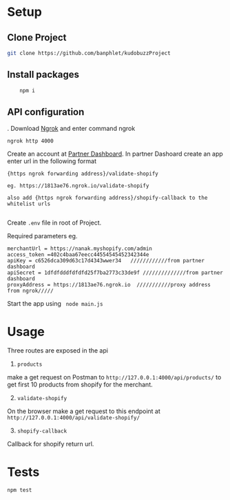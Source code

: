# Setup
  ## Clone Project

```sh
git clone https://github.com/banphlet/kudobuzzProject

```
  ## Install packages 
  
```sh
    npm i     
```

## API configuration

. Download [Ngrok](https://ngrok.com/download) and 
enter command ngrok 

```ngrok http 4000```

Create an account at [Partner Dashboard](https://partners.shopify.com/login). In partner Dashoard create an app enter url in
the following format 

```
{https ngrok forwarding address}/validate-shopify

eg. https://1813ae76.ngrok.io/validate-shopify

also add {https ngrok forwarding address}/shopify-callback to the whitelist urls


```


Create ```.env``` file in root of Project. 

Required parameters eg. 
```
merchantUrl = https://nanak.myshopify.com/admin
access_token =402c4baa67eecc44554545452342344e
apiKey = c6526dca309d63c17d4343wwer34   ////////////from partner dashboard
apiSecret = 1dfdfdddfdfdfd25f7ba2773c33de9f //////////////from partner dashboard
proxyAddress = https://1813ae76.ngrok.io  ///////////proxy address from ngrok/////

````

Start the app using ``` node main.js```

# Usage
Three routes are exposed in the api 

1. ```products```

make a get request on Postman to ```http://127.0.0.1:4000/api/products/``` to get first  10 products from shopify 
for the merchant.

2.  ```validate-shopify```

On the browser make a get request to this endpoint at ```http://127.0.0.1:4000/api/validate-shopify/```

3. ```shopify-callback``` 

Callback for shopify return url.


# Tests

``` npm test ```


